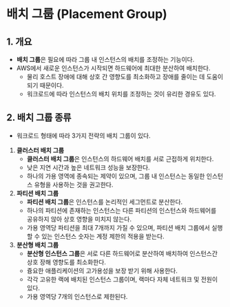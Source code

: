# 배치 그룹 (Placement Group)

## 1. 개요
- **배치 그룹**은 필요에 따라 그룹 내 인스턴스의 배치를 조정하는 기능이다.
- AWS에서 새로운 인스턴스가 시작되면 하드웨어에 최대한 분산하여 배치한다.
  - 물리 호스트 장애에 대해 상호 간 영향도를 최소화하고 장애를 줄이는 데 도움이 되기 때문이다.
  - 워크로드에 따라 인스턴스의 배치 위치를 조정하는 것이 유리한 경유도 있다.

## 2. 배치 그룹 종류
- 워크로드 형태에 따라 3가지 전략의 배치 그룹이 있다.
1. **클러스터 배치 그룹**
   - **클러스터 배치 그룹**은 인스턴스의 하드웨어 배치를 서로 근접하게 위치한다.
   - 낮은 지연 시간과 높은 네트워크 성능을 보장한다.
   - 하나의 가용 영역에 종속되는 제약이 있으며, 그룹 내 인스턴스는 동일한 인스턴스 유형을 사용하는 것을 권고한다.
2. **파티션 배치 그룹**
   - **파티션 배치 그룹**은 인스턴스를 논리적인 세그먼트로 분산한다.
   - 하나의 파티션에 존재하는 인스턴스는 다른 파티션의 인스턴스와 하드웨어를 공유하지 않아 상호 영향을 미치지 않는다.
   - 가용 영역당 파티션을 최대 7개까지 가질 수 있으며, 파티션 배치 그룹에서 실행할 수 있는 인스턴스 숫자는 계정 제한의 적용을 받는다.
3. **분산형 배치 그룹**
   - **분산형 인스턴스 그룹**은 서로 다른 하드웨어로 분산하여 배치하여 인스턴스간 상호 장해 영향도를 최소화한다.
   - 즁요한 애플리케이션의 고가용성을 보장 받기 위해 사용한다.
   - 각각 고유한 랙에 배치된 인스턴스 그룹이며, 랙마다 자체 네트워크 및 전원이 있다.
   - 가용 영역당 7개의 인스턴스로 제한된다.